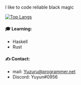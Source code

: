 
I like to code reliable black magic

[![Top Langs](https://github-readme-stats.vercel.app/api/top-langs/?username=yuzudev&layout=compact&theme=tokyonight)](https://github.com/anuraghazra/github-readme-stats)

#### 🎓 Learning:
- Haskell
- Rust

#### ✍ Contact:
- mail: Yuzuru@programmer.net
- Discord: Yuyun#0956
